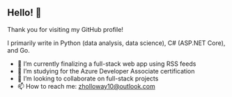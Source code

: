 ## Hello! 👋

Thank you for visiting my GitHub profile! 

I primarily write in Python (data analysis, data science), C# (ASP.NET Core), and Go.

- 🔭 I’m currently finalizing a full-stack web app using RSS feeds
- 🌱 I’m studying for the Azure Developer Associate certification
- 🤝 I’m looking to collaborate on full-stack projects
- 📫 How to reach me: zholloway10@outlook.com

<!--
**zachhollow/zachhollow** is a ✨ _special_ ✨ repository because its `README.md` (this file) appears on your GitHub profile.

Here are some ideas to get you started:

- 🔭 I’m currently working on ...
- 🌱 I’m currently learning ...
- 👯 I’m looking to collaborate on ...
- 🤔 I’m looking for help with ...
- 💬 Ask me about ...
- 📫 How to reach me: ...
- 😄 Pronouns: ...
- ⚡ Fun fact: ...
-->

